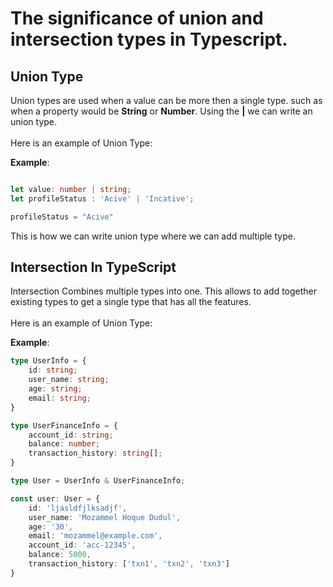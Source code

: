 # The significance of union and intersection types in Typescript.

## Union Type

Union types are used when a value can be more then a single type. such as when a property would be <b>String</b> or <b>Number</b>. Using the <b>|</b> we can write an union type. 
</br></br>
Here is an example of Union Type:

<b>Example</b>:

```typescript

let value: number | string;
let profileStatus : 'Acive' | 'Incative';

profileStatus = "Acive"

```
This is how we can write union type where we can add multiple type.

## Intersection In TypeScript
Intersection Combines multiple types into one. This allows to add together existing types to get a single type that has all the features.
</br></br>
Here is an example of Union Type:

<b>Example</b>:

```typescript
type UserInfo = {
    id: string;
    user_name: string;
    age: string;
    email: string;
}

type UserFinanceInfo = {
    account_id: string;
    balance: number;
    transaction_history: string[];
}

type User = UserInfo & UserFinanceInfo;

const user: User = {
    id: 'ljasldfjlksadjf',
    user_name: 'Mozammel Hoque Dudul',
    age: '30',
    email: 'mozammel@example.com',
    account_id: 'acc-12345',
    balance: 5000,
    transaction_history: ['txn1', 'txn2', 'txn3']
}
